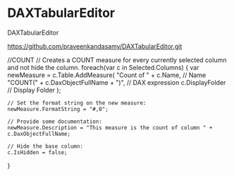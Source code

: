 # DAXTabularEditor
DAXTabularEditor



https://github.com/praveenkandasamy/DAXTabularEditor.git


//COUNT
// Creates a COUNT measure for every currently selected column and not hide the column.
foreach(var c in Selected.Columns)
{
    var newMeasure = c.Table.AddMeasure(
        "Count of " + c.Name,                    // Name
        "COUNT(" + c.DaxObjectFullName + ")",    // DAX expression
        c.DisplayFolder                        // Display Folder
    );
    
    // Set the format string on the new measure:
    newMeasure.FormatString = "#,0";

    // Provide some documentation:
    newMeasure.Description = "This measure is the count of column " + c.DaxObjectFullName;

    // Hide the base column:
    c.IsHidden = false;
}
